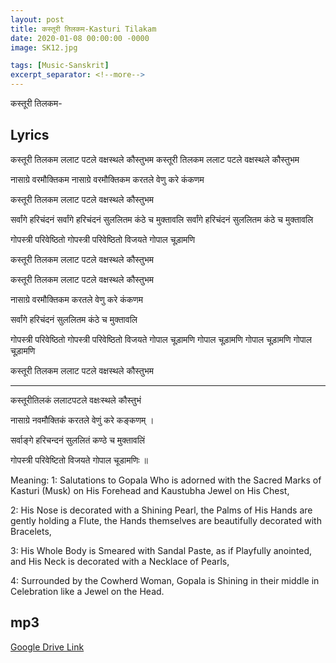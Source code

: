 ```yaml
---
layout: post
title: कस्तूरी तिलकम-Kasturi Tilakam
date: 2020-01-08 00:00:00 -0000
image: SK12.jpg

tags: [Music-Sanskrit]
excerpt_separator: <!--more-->
---
```

<!--more-->
कस्तूरी तिलकम-

## Lyrics

कस्तूरी तिलकम
ललाट पटले
वक्षस्थले
कौस्तुभम
कस्तूरी तिलकम
ललाट पटले
वक्षस्थले
कौस्तुभम

नासाग्रे वरमौक्तिकम
नासाग्रे वरमौक्तिकम
करतले
वेणु करे कंकणम

कस्तूरी तिलकम
ललाट पटले
वक्षस्थले
कौस्तुभम

सर्वांगे हरिचंदनं
सर्वांगे हरिचंदनं
सुललितम
कंठे च मुक्तावलि
सर्वांगे हरिचंदनं
सुललितम
कंठे च मुक्तावलि 

गोपस्त्री परिवेष्ठितो
गोपस्त्री परिवेष्ठितो
विजयते गोपाल चूड़ामणि

कस्तूरी तिलकम
ललाट पटले
वक्षस्थले
कौस्तुभम

कस्तूरी तिलकम
ललाट पटले
वक्षस्थले
कौस्तुभम


नासाग्रे वरमौक्तिकम
करतले
वेणु करे कंकणम

सर्वांगे हरिचंदनं
सुललितम
कंठे च मुक्तावलि

गोपस्त्री परिवेष्ठितो
गोपस्त्री परिवेष्ठितो
विजयते गोपाल चूड़ामणि
गोपाल चूड़ामणि
गोपाल चूड़ामणि
गोपाल चूड़ामणि

कस्तूरी तिलकम
ललाट पटले
वक्षस्थले
कौस्तुभम

----

कस्तूरीतिलकं ललाटपटले वक्षःस्थले कौस्तुभं

नासाग्रे नवमौक्तिकं करतले वेणुं करे कङ्कणम् ।

सर्वाङ्गे हरिचन्दनं सुललितं कण्ठे च मुक्तावलिं

गोपस्त्री परिवेष्टितो विजयते गोपाल चूडामणिः ॥

Meaning:
1: Salutations to Gopala Who is adorned with the Sacred Marks of Kasturi (Musk) on His Forehead and Kaustubha Jewel on His Chest,

2: His Nose is decorated with a Shining Pearl, the Palms of His Hands are gently holding a Flute, the Hands themselves are beautifully decorated with Bracelets,

3: His Whole Body is Smeared with Sandal Paste, as if Playfully anointed, and His Neck is decorated with a Necklace of Pearls,

4: Surrounded by the Cowherd Woman, Gopala is Shining in their middle in Celebration like a Jewel on the Head.


## mp3

[Google Drive Link][Google Drive Link]

[Google Drive Link]: https://drive.google.com/open?id=1MOhRo103Qzm6RLvur54xlomNEyEbRJsW



